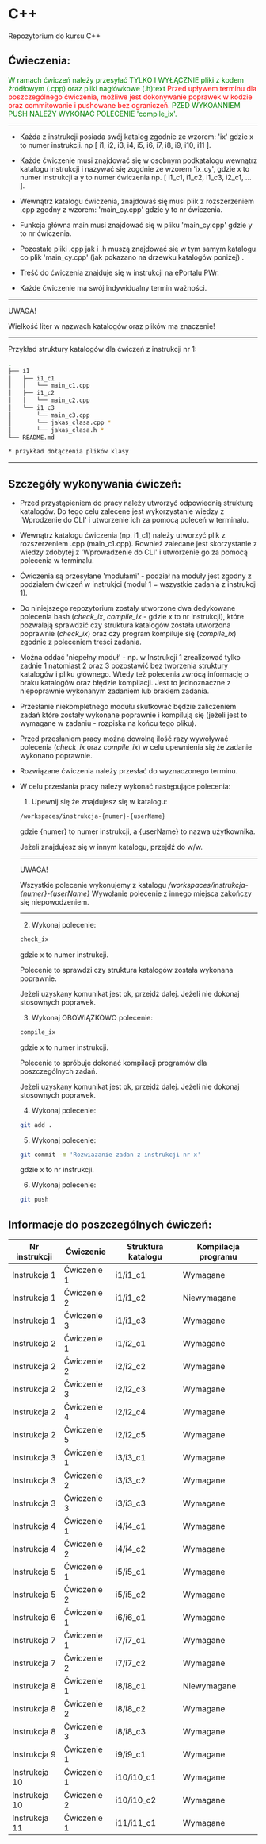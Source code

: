# C++
Repozytorium do kursu C++

## Ćwieczenia:
<span style="color:green"> 
W ramach ćwiczeń należy przesyłać TYLKO I WYŁĄCZNIE pliki z kodem źródłowym (.cpp) oraz pliki nagłówkowe (.h)text</span>
<span style="color:red"> 
Przed upływem terminu dla poszczególnego ćwiczenia, możliwe jest dokonywanie poprawek w kodzie oraz commitowanie i pushowane bez ograniczeń.</span>
<span style="color:green"> PZED WYKOANNIEM PUSH NALEŻY WYKONAĆ POLECENIE 'compile_ix'.</span>

___

- Każda z instrukcji posiada swój katalog zgodnie ze wzorem: 'ix' gdzie x to numer instrukcji. np [ i1, i2, i3, i4, i5, i6, i7, i8, i9, i10, i11 ].
- Każde ćwiczenie musi znajdować się w osobnym podkatalogu wewnątrz katalogu instrukcji i nazywać się zogdnie ze wzorem 'ix_cy', gdzie x to numer instrukcji a y to numer ćwiczenia np. [ i1_c1, i1_c2, i1_c3, i2_c1, ... ].
- Wewnątrz katalogu ćwiczenia, znajdowaś się musi plik z rozszerzeniem .cpp zgodny z wzorem: 'main_cy.cpp' gdzie y to nr ćwiczenia.
- Funkcja główna main musi znajdować się w pliku 'main_cy.cpp' gdzie y to nr ćwiczenia.
- Pozostałe pliki .cpp jak i .h muszą znajdować się w tym samym katalogu co plik 'main_cy.cpp' (jak pokazano na drzewku katalogów poniżej) .

- Treść do ćwiczenia znajduje się w instrukcji na ePortalu PWr.
- Każde ćwiczenie ma swój indywidualny termin ważności.
---
UWAGA!

Wielkość liter w nazwach katalogów oraz plików ma znaczenie!

---

Przykład struktury katalogów dla ćwiczeń z instrukcji nr 1:
```bash
.
├── i1
│   ├── i1_c1
│   │   └── main_c1.cpp
│   ├── i1_c2
│   │   └── main_c2.cpp
│   └── i1_c3
│       └── main_c3.cpp
│       └── jakas_clasa.cpp *
│       └── jakas_clasa.h *
└── README.md

* przykład dołączenia plików klasy
```
___
## Szczegóły wykonywania ćwiczeń:

- Przed przystąpieniem do pracy należy utworzyć odpowiednią strukturę katalogów. Do tego celu zalecene jest wykorzystanie wiedzy z 'Wprodzenie do CLI' i utworzenie ich za pomocą poleceń w terminalu.
- Wewnątrz katalogu ćwiczenia (np. i1_c1) należy utworzyć plik z rozszerzeniem .cpp (main_c1.cpp). Rownież zalecane jest skorzystanie z wiedzy zdobytej z 'Wprowadzenie do CLI' i utworzenie go za pomocą polecenia w terminalu.
- Ćwiczenia są przesyłane 'modułami' - podział na moduły jest zgodny z podziałem ćwiczeń w instrukjci (moduł 1 = wszystkie zadania z instrukcji 1).

- Do niniejszego repozytorium zostały utworzone dwa dedykowane polecenia bash (_check_ix_, _compile_ix_ - gdzie x to nr instrukcji), które pozwalają sprawdzić czy struktura katalogów została utworzona poprawnie (_check_ix_) oraz czy program kompiluje się (_compile_ix_) zgodnie z poleceniem treści zadania.

- Można oddać 'niepełny moduł' - np. w Instrukcji 1 zrealizować tylko zadnie 1 natomiast 2 oraz 3 pozostawić bez tworzenia struktury katalogów i pliku głównego. Wtedy też polecenia zwrócą informację o braku katalogów oraz błędzie kompilacji. Jest to jednoznaczne z niepoprawnie wykonanym zadaniem lub brakiem zadania.

- Przesłanie niekompletnego modułu skutkować będzie zaliczeniem zadań które zostały wykonane poprawnie i kompilują się (jeżeli jest to wymagane w zadaniu - rozpiska na końcu tego pliku).

- Przed przesłaniem pracy można dowolną ilość razy wywoływać polecenia (_check_ix_ oraz _compile_ix_) w celu upewnienia się że zadanie wykonano poprawnie.

- Rozwiązane ćwiczenia należy przesłać do wyznaczonego terminu.

- W celu przesłania pracy należy wykonać następujące polecenia:

  1. Upewnij się że znajdujesz się w katalogu:

  ```bash
  /workspaces/instrukcja-{numer}-{userName}
  ```
  gdzie {numer} to numer instrukcji, a {userName} to nazwa użytkownika.

  Jeżeli znajdujesz się w innym katalogu, przejdź do w/w.

  ---
  UWAGA!

  Wszystkie polecenie wykonujemy z katalogu _/workspaces/instrukcja-{numer}-{userName}_
  Wywołanie polecenie z innego miejsca zakończy się niepowodzeniem.

  ___

  2. Wykonaj polecenie:
  ```bash 
  check_ix
  ``` 
  gdzie x to numer instrukcji.

  Polecenie to sprawdzi czy struktura katalogów została wykonana poprawnie.

  Jeżeli uzyskany komunikat jest ok, przejdź dalej. Jeżeli nie dokonaj stosownych poprawek.

  3. Wykonaj OBOWIĄZKOWO polecenie:
  ```bash 
  compile_ix
  ``` 
  gdzie x to numer instrukcji.

  Polecenie to spróbuje dokonać kompilacji programów dla poszczególnych zadań.

  Jeżeli uzyskany komunikat jest ok, przejdź dalej. Jeżeli nie dokonaj stosownych poprawek.

  4. Wykonaj polecenie:
  ```bash
  git add .
  ```
  5. Wykonaj polecenie:
  ```bash
  git commit -m 'Rozwiazanie zadan z instrukcji nr x'
  ```
  gdzie x to nr instrukcji.

  6. Wykonaj polecenie:
  ```bash
  git push
  ```

## Informacje do poszczególnych ćwiczeń:
|Nr instrukcji | Ćwiczenie   | Struktura katalogu |  Kompilacja programu |
|--------------| ----------- | -------------------| --------- |
|Instrukcja 1  | Ćwiczenie 1 | i1/i1_c1           | Wymagane |
|Instrukcja 1  | Ćwiczenie 2 | i1/i1_c2           | Niewymagane |
|Instrukcja 1  | Ćwiczenie 3 | i1/i1_c3           | Wymagane |
|Instrukcja 2  | Ćwiczenie 1 | i1/i2_c1           | Wymagane |
|Instrukcja 2  | Ćwiczenie 2 | i2/i2_c2           | Wymagane |
|Instrukcja 2  | Ćwiczenie 3 | i2/i2_c3           | Wymagane |
|Instrukcja 2  | Ćwiczenie 4 | i2/i2_c4           | Wymagane |
|Instrukcja 2  | Ćwiczenie 5 | i2/i2_c5           | Wymagane |
|Instrukcja 3  | Ćwiczenie 1 | i3/i3_c1           | Wymagane |
|Instrukcja 3  | Ćwiczenie 2 | i3/i3_c2           | Wymagane |
|Instrukcja 3  | Ćwiczenie 3 | i3/i3_c3           | Wymagane |
|Instrukcja 4  | Ćwiczenie 1 | i4/i4_c1           | Wymagane |
|Instrukcja 4  | Ćwiczenie 2 | i4/i4_c2           | Wymagane |
|Instrukcja 5  | Ćwiczenie 1 | i5/i5_c1           | Wymagane |
|Instrukcja 5  | Ćwiczenie 2 | i5/i5_c2           | Wymagane |
|Instrukcja 6  | Ćwiczenie 1 | i6/i6_c1           | Wymagane |
|Instrukcja 7  | Ćwiczenie 1 | i7/i7_c1           | Wymagane |
|Instrukcja 7  | Ćwiczenie 2 | i7/i7_c2           | Wymagane |
|Instrukcja 8  | Ćwiczenie 1 | i8/i8_c1           | Niewymagane |
|Instrukcja 8  | Ćwiczenie 2 | i8/i8_c2           | Wymagane |
|Instrukcja 8  | Ćwiczenie 3 | i8/i8_c3           | Wymagane |
|Instrukcja 9  | Ćwiczenie 1 | i9/i9_c1           | Wymagane |
|Instrukcja 10 | Ćwiczenie 1 | i10/i10_c1         | Wymagane |
|Instrukcja 10 | Ćwiczenie 2 | i10/i10_c2         | Wymagane |
|Instrukcja 11 | Ćwiczenie 1 | i11/i11_c1         | Wymagane |